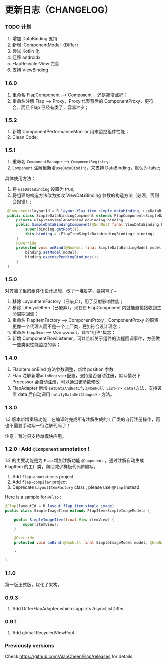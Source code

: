 # 更新日志（CHANGELOG）

### TODO 计划

1. 增加 DataBinding 支持
2. 新增 IComponentModel（Differ）
1. 尝试 Kotlin 化
2. 迁移 androidx 
3. FlapRecyclerView 完善
6. 支持 ViewBinding


### 1.6.0

1. 重命名 FlapComponent --> Component ，还是简洁点好；
2. 重命名注解 Flap --> Proxy，Proxy 代表背后的 ComponentProxy，更符合，而且 Flap 已经有类了，容易冲突；


### 1.5.2

1. 新增 ComponentPerformanceMonitor 用来监控组件性能；
2. Clean Code;

### 1.5.1

1. 重命名 `ComponentManager` --> `ComponentRegistry`;
2. `Component` 注解里新增`useDataBinding`，来支持 DataBinding，默认为 false; 

具体使用方法：

1. 将 `useDataBinding` 设置为 true;
2. 将组建的构造方法改为接收 ViewDataBinding 参数的构造方法（必须，否则会报错）;

```java
 @Component(layoutId = R.layout.flap_item_simple_databinding, useDataBinding = true)
 public class SimpleDataBindingComponent extends FlapComponent<SimpleDataBindingModel> {
     private FlapItemSimpleDatabindingBinding binding;
     public SimpleDataBindingComponent(@NonNull final ViewDataBinding binding) {
         super(binding.getRoot());
         this.binding = (FlapItemSimpleDatabindingBinding) binding;
     }
     @Override
     protected void onBind(@NonNull final SimpleDataBindingModel model) {
         binding.setModel(model);
         binding.executePendingBindings();
     }
 }
```

### 1.5.0
对齐脑子里的组件化设计思想，改了一堆名字，要挨骂了~

1. 移除 LayoutItemFactory（已废弃），用了反射影响性能；
2. 移除 LifecycleItem（已废弃），现在在 FlapComponent 内就能直接接收到生命周期回调；
3. 重命名 FlapItemFactory --> ComponentProxy，ComponentProxy 的职责更像一个代理人而不是一个工厂类，更加符合设计理念；
4. 重命名 FlapItem --> Component，对应"组件"概念；
5. 新增 ComponentFlowListener，可以监听关于组件的流程回调事件，方便做一些类似性能监控的事；

### 1.4.0

1. FlapItem.onBind 方法参数调整，新增 position 参数
2. Flap 注解新增`autoRegister`配置，支持是否自动注册，默认情况下 Processor 会自动注册，可以通过该参数修改
3. FlapAdapter 新增 `setDataAndNotify(@NonNull List<?> data)`方法，支持设置 data 后自动调用 `notifyDataSetChanged()` 方法。

### 1.3.0

1.3 版本新增重磅功能：在编译时完成所有注解生成的工厂类的自行注册操作，再也不需要手动写一行注解代码了！

注意：暂时只支持单模块应用。

### 1.2.0 : Add `@Component` annotation !

1.2 的主要功能是为 `Flap` 增加注解功能 `@Component` ，通过注解自动生成 FlapItem 的工厂类，帮助减少样板代码的编写。

1. Add `flap-annotations` project
2. Add `flap-compiler` project
3. Deprecate `LayoutItemFactory` class , please use `@Flap` instead

Here is a sample for `@Flap` :

```java
@Flap(layoutId = R.layout.flap_item_simple_image)
public class SimpleImageItem extends FlapItem<SimpleImageModel> {

    public SimpleImageItem(final View itemView) {
        super(itemView);
    }

    @Override
    protected void onBind(@NonNull final SimpleImageModel model, @NonNull final FlapAdapter adapter, @NonNull final List<Object> payloads) {

    }

}
```

### 1.1.0

第一版正式版，优化了架构。

### 0.9.3

1. Add DifferFlapAdapter which supports AsyncListDiffer.


### 0.9.1

1. Add global RecycledViewPool


### Previously versions

Check https://github.com/AlanCheen/Flap/releases for details.